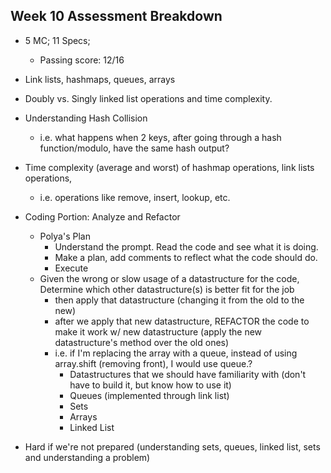 ## Week 10 Assessment Breakdown
- 5 MC; 11 Specs; 
  - Passing score: 12/16

- Link lists, hashmaps, queues, arrays
- Doubly vs. Singly linked list operations and time complexity.
- Understanding Hash Collision
  - i.e. what happens when 2 keys, after going through a hash function/modulo, have the same hash output?
- Time complexity (average and worst) of hashmap operations, link lists operations,
  - i.e. operations like remove, insert, lookup, etc.

- Coding Portion: Analyze and Refactor
  - Polya's Plan
    - Understand the prompt. Read the code and see what it is doing.
    - Make a plan, add comments to reflect what the code should do.
    - Execute
  - Given the wrong or slow usage of a datastructure for the code, Determine which other datastructure(s) is better fit for the job
	- then apply that datastructure (changing it from the old to the new)
	- after we apply that new datastructure, REFACTOR the code to make it work w/ new datastructure (apply the new datastructure's method over the old ones)
	- i.e. if I'm replacing the array with a queue, instead of using array.shift (removing front), I would use queue.?
    	- Datastructures that we should have familiarity with (don't have to build it, but know how to use it)
    	- Queues (implemented through link list)
    	- Sets
  		- Arrays
  		- Linked List
- Hard if we're not prepared (understanding sets, queues, linked list, sets and understanding a problem)